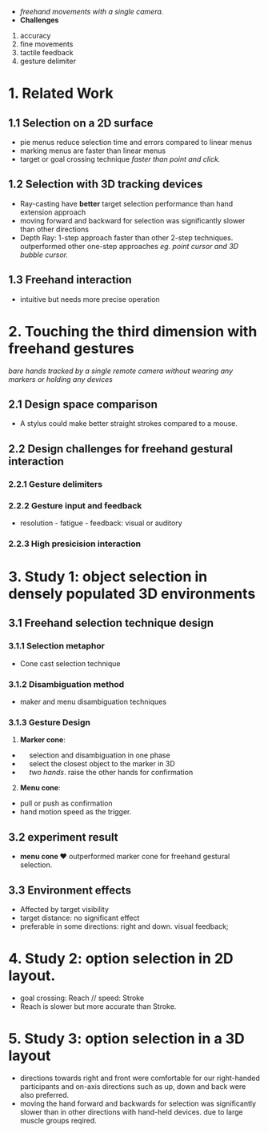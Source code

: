 - *freehand movements with a single camera.*
- **Challenges**
1. accuracy
2. fine movements
3. tactile feedback
4. gesture delimiter
# 1. Related Work
## 1.1 Selection on a 2D surface
* pie menus reduce selection time and errors compared to linear menus
* marking menus are faster than linear menus
* target or goal crossing technique  *faster than point and click.*
## 1.2 Selection with 3D tracking devices
- Ray-casting have **better** target selection performance than hand extension approach
- moving forward and backward for selection was significantly slower than other directions
- Depth Ray: 1-step approach faster than other 2-step techniques.\
outperformed other one-step approaches *eg. point cursor and 3D bubble cursor.*
## 1.3 Freehand interaction
- intuitive but needs more precise operation
# 2. Touching the third dimension with freehand gestures
*bare hands tracked by a single remote camera without wearing any markers or holding any devices*
## 2.1 Design space comparison
- A stylus could make better straight strokes compared to a mouse.
## 2.2 Design challenges for freehand gestural interaction
### 2.2.1 Gesture delimiters
### 2.2.2 Gesture input and feedback
- resolution - fatigue - feedback: visual or auditory
### 2.2.3 High presicision interaction
# 3. Study 1: object selection in densely populated 3D environments
## 3.1 Freehand selection technique design
### 3.1.1 Selection metaphor
- Cone cast selection technique
### 3.1.2 Disambiguation method
- maker and menu disambiguation techniques
### 3.1.3 Gesture Design
1. **Marker cone**:
- &ensp;&ensp; selection and disambiguation in one phase
- &ensp;&ensp; select the closest object to the marker in 3D
- &ensp;&ensp; *two hands*. raise the other hands for confirmation
2. **Menu cone**:
- pull or push as confirmation
- hand motion speed as the trigger.
## 3.2 experiment result
- **menu cone ❤️** outperformed marker cone for freehand gestural selection.
## 3.3 Environment effects
- Affected by target visibility
- target distance: no significant effect
- preferable in some directions: right and down. visual feedback;
# 4. Study 2: option selection in 2D layout.
- goal crossing: Reach // speed: Stroke
- Reach is slower but more accurate than Stroke.
# 5. Study 3: option selection in a 3D layout
- directions towards right and front were comfortable for our right-handed participants and on-axis directions such as up, down and back were also preferred. 
- moving the hand forward and backwards for selection was significantly slower than in other directions with hand-held devices. due to large muscle groups reqired.
